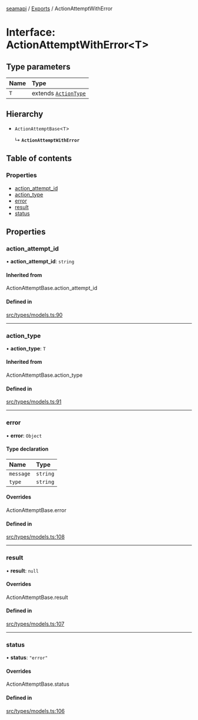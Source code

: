 [seamapi](../README.md) / [Exports](../modules.md) / ActionAttemptWithError

# Interface: ActionAttemptWithError<T\>

## Type parameters

| Name | Type |
| :------ | :------ |
| `T` | extends [`ActionType`](../modules.md#actiontype) |

## Hierarchy

- `ActionAttemptBase`<`T`\>

  ↳ **`ActionAttemptWithError`**

## Table of contents

### Properties

- [action\_attempt\_id](ActionAttemptWithError.md#action_attempt_id)
- [action\_type](ActionAttemptWithError.md#action_type)
- [error](ActionAttemptWithError.md#error)
- [result](ActionAttemptWithError.md#result)
- [status](ActionAttemptWithError.md#status)

## Properties

### action\_attempt\_id

• **action\_attempt\_id**: `string`

#### Inherited from

ActionAttemptBase.action\_attempt\_id

#### Defined in

[src/types/models.ts:90](https://github.com/seamapi/javascript/blob/main/src/types/models.ts#L90)

___

### action\_type

• **action\_type**: `T`

#### Inherited from

ActionAttemptBase.action\_type

#### Defined in

[src/types/models.ts:91](https://github.com/seamapi/javascript/blob/main/src/types/models.ts#L91)

___

### error

• **error**: `Object`

#### Type declaration

| Name | Type |
| :------ | :------ |
| `message` | `string` |
| `type` | `string` |

#### Overrides

ActionAttemptBase.error

#### Defined in

[src/types/models.ts:108](https://github.com/seamapi/javascript/blob/main/src/types/models.ts#L108)

___

### result

• **result**: ``null``

#### Overrides

ActionAttemptBase.result

#### Defined in

[src/types/models.ts:107](https://github.com/seamapi/javascript/blob/main/src/types/models.ts#L107)

___

### status

• **status**: ``"error"``

#### Overrides

ActionAttemptBase.status

#### Defined in

[src/types/models.ts:106](https://github.com/seamapi/javascript/blob/main/src/types/models.ts#L106)
